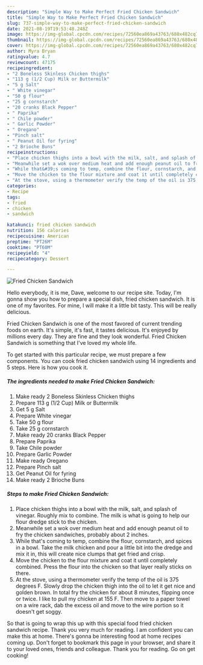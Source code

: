 ```yaml
---
description: "Simple Way to Make Perfect Fried Chicken Sandwich"
title: "Simple Way to Make Perfect Fried Chicken Sandwich"
slug: 737-simple-way-to-make-perfect-fried-chicken-sandwich
date: 2021-08-19T19:53:48.248Z
image: https://img-global.cpcdn.com/recipes/72560ea869a43763/680x482cq70/fried-chicken-sandwich-recipe-main-photo.jpg
thumbnail: https://img-global.cpcdn.com/recipes/72560ea869a43763/680x482cq70/fried-chicken-sandwich-recipe-main-photo.jpg
cover: https://img-global.cpcdn.com/recipes/72560ea869a43763/680x482cq70/fried-chicken-sandwich-recipe-main-photo.jpg
author: Myra Bryan
ratingvalue: 4.7
reviewcount: 47175
recipeingredient:
- "2 Boneless Skinless Chicken thighs"
- "113 g (1/2 Cup) Milk or Buttermilk"
- "5 g Salt"
- " White vinegar"
- "50 g flour"
- "25 g cornstarch"
- "20 cranks Black Pepper"
- " Paprika"
- " Chile powder"
- " Garlic Powder"
- " Oregano"
- "Pinch salt"
- " Peanut Oil for fyring"
- "2 Brioche Buns"
recipeinstructions:
- "Place chicken thighs into a bowl with the milk, salt, and splash of vinegar. Roughly mix to combine. The milk is what is going to help our flour dredge stick to the chicken."
- "Meanwhile set a wok over medium heat and add enough peanut oil to fry the chicken sandwiches, probably about 2 inches."
- "While that&#39;s coming to temp, combine the flour, cornstarch, and spices in a bowl. Take the milk chicken and pour a little bit into the dredge and mix it in, this will create nice clumps that get fried and crisp."
- "Move the chicken to the flour mixture and coat it until completely combined. Press the flour into the chicken so that layer really sticks on there."
- "At the stove, using a thermometer verify the temp of the oil is 375 degrees F. Slowly drop the chicken thigh into the oil to let it get nice and golden brown. In total fry the chicken for about 8 minutes, flipping once or twice. I like to pull my chicken at 155 F. Then move to a paper towel on a wire rack, dab the excess oil and move to the wire portion so it doesn&#39;t get soggy."
categories:
- Recipe
tags:
- fried
- chicken
- sandwich

katakunci: fried chicken sandwich 
nutrition: 156 calories
recipecuisine: American
preptime: "PT26M"
cooktime: "PT60M"
recipeyield: "4"
recipecategory: Dessert

---
```



![Fried Chicken Sandwich](https://img-global.cpcdn.com/recipes/72560ea869a43763/680x482cq70/fried-chicken-sandwich-recipe-main-photo.jpg)

Hello everybody, it is me, Dave, welcome to our recipe site. Today, I'm gonna show you how to prepare a special dish, fried chicken sandwich. It is one of my favorites. For mine, I will make it a little bit tasty. This will be really delicious.



Fried Chicken Sandwich is one of the most favored of current trending foods on earth. It's simple, it's fast, it tastes delicious. It's enjoyed by millions every day. They are fine and they look wonderful. Fried Chicken Sandwich is something that I've loved my whole life.


To get started with this particular recipe, we must prepare a few components. You can cook fried chicken sandwich using 14 ingredients and 5 steps. Here is how you cook it.

<!--inarticleads1-->

##### The ingredients needed to make Fried Chicken Sandwich:

1. Make ready 2 Boneless Skinless Chicken thighs
1. Prepare 113 g (1/2 Cup) Milk or Buttermilk
1. Get 5 g Salt
1. Prepare  White vinegar
1. Take 50 g flour
1. Take 25 g cornstarch
1. Make ready 20 cranks Black Pepper
1. Prepare  Paprika
1. Take  Chile powder
1. Prepare  Garlic Powder
1. Make ready  Oregano
1. Prepare Pinch salt
1. Get  Peanut Oil for fyring
1. Make ready 2 Brioche Buns




<!--inarticleads2-->

##### Steps to make Fried Chicken Sandwich:

1. Place chicken thighs into a bowl with the milk, salt, and splash of vinegar. Roughly mix to combine. The milk is what is going to help our flour dredge stick to the chicken.
1. Meanwhile set a wok over medium heat and add enough peanut oil to fry the chicken sandwiches, probably about 2 inches.
1. While that&#39;s coming to temp, combine the flour, cornstarch, and spices in a bowl. Take the milk chicken and pour a little bit into the dredge and mix it in, this will create nice clumps that get fried and crisp.
1. Move the chicken to the flour mixture and coat it until completely combined. Press the flour into the chicken so that layer really sticks on there.
1. At the stove, using a thermometer verify the temp of the oil is 375 degrees F. Slowly drop the chicken thigh into the oil to let it get nice and golden brown. In total fry the chicken for about 8 minutes, flipping once or twice. I like to pull my chicken at 155 F. Then move to a paper towel on a wire rack, dab the excess oil and move to the wire portion so it doesn&#39;t get soggy.




So that is going to wrap this up with this special food fried chicken sandwich recipe. Thank you very much for reading. I am confident you can make this at home. There's gonna be interesting food at home recipes coming up. Don't forget to bookmark this page in your browser, and share it to your loved ones, friends and colleague. Thank you for reading. Go on get cooking!

